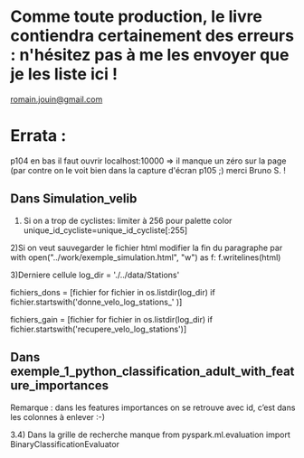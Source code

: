 # Comme toute production, le livre contiendra certainement des erreurs : n'hésitez pas à me les envoyer que je les liste ici ! 
romain.jouin@gmail.com

# Errata : 
p104 en bas il faut ouvrir localhost:10000 => il manque un zéro sur la page (par contre on le voit bien dans la capture d'écran p105 ;) merci Bruno S. !

## Dans Simulation_velib
1) Si on a trop de cyclistes: limiter à 256 pour palette color
unique_id_cycliste=unique_id_cycliste[:255]

2)Si on veut sauvegarder le fichier html modifier la fin du paragraphe par
with open("../work/exemple_simulation.html", "w") as f:
  f.writelines(html)

3)Derniere cellule
log_dir = './../data/Stations'

fichiers_dons = [fichier for fichier in os.listdir(log_dir) if
fichier.startswith('donne_velo_log_stations_' )]

fichiers_gain = [fichier for fichier in os.listdir(log_dir) if
fichier.startswith('recupere_velo_log_stations')]


## Dans exemple_1_python_classification_adult_with_feature_importances


Remarque : dans les features importances on se retrouve avec id, c’est dans les colonnes à enlever :-)

3.4) Dans la grille de recherche manque
from pyspark.ml.evaluation import BinaryClassificationEvaluator
